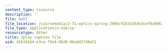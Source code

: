 ```yaml
---
content_type: resource
description: ''
file: null
file_location: /coursemedia/2-71-optics-spring-2009/42b34164e3cef9a8963096edd17d0e51_IYBYmOVmICg.srt
file_type: application/x-subrip
resourcetype: Other
title: 3play caption file
uid: 42b34164-e3ce-f9a8-9630-96edd17d0e51
---
```

